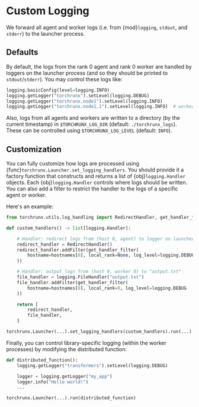 # Custom Logging

We forward all agent and worker logs (i.e. from {mod}`logging`, `stdout`, and `stderr`) to the launcher process.

## Defaults

By default, the logs from the rank 0 agent and rank 0 worker are handled by loggers on the launcher process (and so they should be printed to `stdout`/`stderr`). You may control these logs like:

```python
logging.basicConfig(level=logging.INFO)
logging.getLogger("torchrunx").setLevel(logging.DEBUG)
logging.getLogger("torchrunx.node1").setLevel(logging.INFO)
logging.getLogger("torchrunx.node1.1").setLevel(logging.INFO)  # worker 1 (local rank) on node 1
```

Also, logs from all agents and workers are written to a directory (by the current timestamp) in `$TORCHRUNX_LOG_DIR` (default: `./torchrunx_logs`). These can be controlled using `$TORCHRUNX_LOG_LEVEL` (default: `INFO`).

## Customization

You can fully customize how logs are processed using {func}`torchrunx.Launcher.set_logging_handlers`. You should provide it a factory function that constructs and returns a list of {obj}`logging.Handler` objects. Each {obj}`logging.Handler` controls where logs should be written. You can also add a filter to restrict the handler to the logs of a specific agent or worker.

Here's an example:

```python
from torchrunx.utils.log_handling import RedirectHandler, get_handler_filter

def custom_handlers() -> list[logging.Handler]:

    # Handler: redirect logs from (host 0, agent) to logger on launcher process
    redirect_handler = RedirectHandler()
    redirect_handler.addFilter(get_handler_filter(
        hostname=hostnames[0], local_rank=None, log_level=logging.DEBUG
    ))

    # Handler: output logs from (host 0, worker 0) to "output.txt"
    file_handler = logging.FileHandler("output.txt")
    file_handler.addFilter(get_handler_filter(
        hostname=hostnames[0], local_rank=0, log_level=logging.DEBUG
    ))

    return [
        redirect_handler,
        file_handler,
    ]
```

```python
torchrunx.Launcher(...).set_logging_handlers(custom_handlers).run(...)
```

Finally, you can control library-specific logging (within the worker processes) by modifying the distributed function:

```python
def distributed_function():
    logging.getLogger("transformers").setLevel(logging.DEBUG)

    logger = logging.getLogger("my_app")
    logger.info("Hello world!")
    ...

torchrunx.Launcher(...).run(distributed_function)
```
